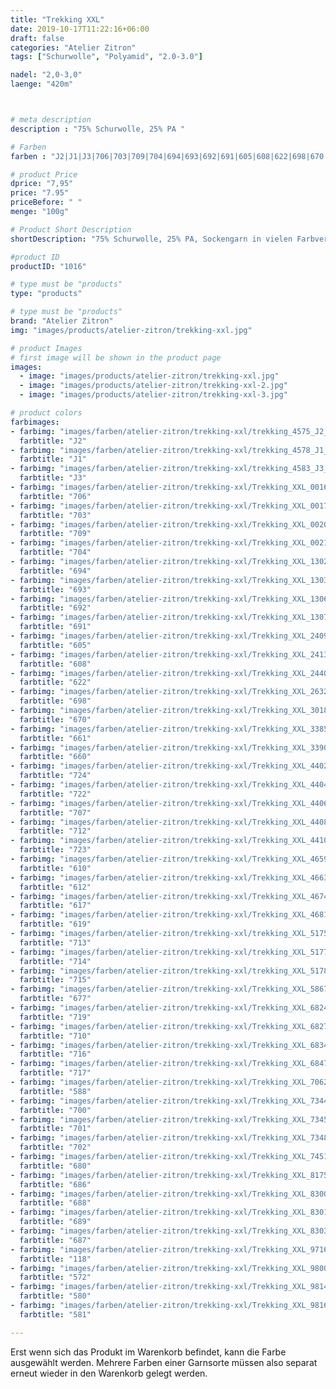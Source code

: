 ```yaml
---
title: "Trekking XXL"
date: 2019-10-17T11:22:16+06:00
draft: false
categories: "Atelier Zitron"
tags: ["Schurwolle", "Polyamid", "2.0-3.0"]	

nadel: "2,0-3,0" 
laenge: "420m"	



# meta description
description : "75% Schurwolle, 25% PA "

# Farben
farben : "J2|J1|J3|706|703|709|704|694|693|692|691|605|608|622|698|670|661|660|724|722|707|712|723|610|612|617|619|713|714|715|677|719|710|716|717|588|700|701|702|680|686|688|689|687|118|572|580|581"

# product Price
dprice: "7,95"
price: "7.95"
priceBefore: " "
menge: "100g"

# Product Short Description
shortDescription: "75% Schurwolle, 25% PA, Sockengarn in vielen Farbverläufen"

#product ID
productID: "1016"

# type must be "products"
type: "products"

# type must be "products"
brand: "Atelier Zitron"
img: "images/products/atelier-zitron/trekking-xxl.jpg"   

# product Images
# first image will be shown in the product page
images:
  - image: "images/products/atelier-zitron/trekking-xxl.jpg"
  - image: "images/products/atelier-zitron/trekking-xxl-2.jpg"
  - image: "images/products/atelier-zitron/trekking-xxl-3.jpg"

# product colors
farbimages:
- farbimg: "images/farben/atelier-zitron/trekking-xxl/trekking_4575_J2_1.jpg"	
  farbtitle: "J2"
- farbimg: "images/farben/atelier-zitron/trekking-xxl/trekking_4578_J1_1.jpg"	
  farbtitle: "J1"
- farbimg: "images/farben/atelier-zitron/trekking-xxl/trekking_4583_J3_1.jpg"	
  farbtitle: "J3"
- farbimg: "images/farben/atelier-zitron/trekking-xxl/Trekking_XXL_0016_706_1.jpg"	
  farbtitle: "706"
- farbimg: "images/farben/atelier-zitron/trekking-xxl/Trekking_XXL_0017_703_1.jpg"	
  farbtitle: "703"
- farbimg: "images/farben/atelier-zitron/trekking-xxl/Trekking_XXL_0020_709_1.jpg"	
  farbtitle: "709"
- farbimg: "images/farben/atelier-zitron/trekking-xxl/Trekking_XXL_0021_704_1.jpg"	
  farbtitle: "704"
- farbimg: "images/farben/atelier-zitron/trekking-xxl/Trekking_XXL_1302_694_1.jpg"	
  farbtitle: "694"
- farbimg: "images/farben/atelier-zitron/trekking-xxl/Trekking_XXL_1303_693_1.jpg"	
  farbtitle: "693"
- farbimg: "images/farben/atelier-zitron/trekking-xxl/Trekking_XXL_1306_692_1.jpg"	
  farbtitle: "692"
- farbimg: "images/farben/atelier-zitron/trekking-xxl/Trekking_XXL_1307_691_1.jpg"	
  farbtitle: "691"
- farbimg: "images/farben/atelier-zitron/trekking-xxl/Trekking_XXL_2409_605_1.jpg"	
  farbtitle: "605"
- farbimg: "images/farben/atelier-zitron/trekking-xxl/Trekking_XXL_2413_608_1.jpg"	
  farbtitle: "608"
- farbimg: "images/farben/atelier-zitron/trekking-xxl/Trekking_XXL_2440_622_1.jpg"	
  farbtitle: "622"
- farbimg: "images/farben/atelier-zitron/trekking-xxl/Trekking_XXL_2632_698_1.jpg"	
  farbtitle: "698"
- farbimg: "images/farben/atelier-zitron/trekking-xxl/Trekking_XXL_3018_670_1.jpg"	
  farbtitle: "670"
- farbimg: "images/farben/atelier-zitron/trekking-xxl/Trekking_XXL_3385_661_1.jpg"	
  farbtitle: "661"
- farbimg: "images/farben/atelier-zitron/trekking-xxl/Trekking_XXL_3390_660_1.jpg"	
  farbtitle: "660"
- farbimg: "images/farben/atelier-zitron/trekking-xxl/Trekking_XXL_4402_724_1.jpg"	
  farbtitle: "724"
- farbimg: "images/farben/atelier-zitron/trekking-xxl/Trekking_XXL_4404_722_1.jpg"	
  farbtitle: "722"
- farbimg: "images/farben/atelier-zitron/trekking-xxl/Trekking_XXL_4406_707_1.jpg"	
  farbtitle: "707"
- farbimg: "images/farben/atelier-zitron/trekking-xxl/Trekking_XXL_4408_712_1.jpg"	
  farbtitle: "712"
- farbimg: "images/farben/atelier-zitron/trekking-xxl/Trekking_XXL_4410_723_1.jpg"	
  farbtitle: "723"
- farbimg: "images/farben/atelier-zitron/trekking-xxl/Trekking_XXL_4659_610_1.jpg"	
  farbtitle: "610"
- farbimg: "images/farben/atelier-zitron/trekking-xxl/Trekking_XXL_4663_612_1.jpg"	
  farbtitle: "612"
- farbimg: "images/farben/atelier-zitron/trekking-xxl/Trekking_XXL_4674_617_1.jpg"	
  farbtitle: "617"
- farbimg: "images/farben/atelier-zitron/trekking-xxl/Trekking_XXL_4681_619_1.jpg"	
  farbtitle: "619"
- farbimg: "images/farben/atelier-zitron/trekking-xxl/trekking_XXL_5175_713_1.jpg"	
  farbtitle: "713"
- farbimg: "images/farben/atelier-zitron/trekking-xxl/trekking_XXL_5177_714_1.jpg"	
  farbtitle: "714"
- farbimg: "images/farben/atelier-zitron/trekking-xxl/trekking_XXL_5178_715_1.jpg"	
  farbtitle: "715"
- farbimg: "images/farben/atelier-zitron/trekking-xxl/Trekking_XXL_5867_677_1.jpg"	
  farbtitle: "677"
- farbimg: "images/farben/atelier-zitron/trekking-xxl/Trekking_XXL_6824_719_1.jpg"	
  farbtitle: "719"
- farbimg: "images/farben/atelier-zitron/trekking-xxl/Trekking_XXL_6827_710_1.jpg"	
  farbtitle: "710"
- farbimg: "images/farben/atelier-zitron/trekking-xxl/Trekking_XXL_6834_716_1.jpg"	
  farbtitle: "716"
- farbimg: "images/farben/atelier-zitron/trekking-xxl/Trekking_XXL_6847_717_1.jpg"	
  farbtitle: "717"
- farbimg: "images/farben/atelier-zitron/trekking-xxl/Trekking_XXL_7062_588_1.jpg"	
  farbtitle: "588"
- farbimg: "images/farben/atelier-zitron/trekking-xxl/Trekking_XXL_7344_700_1.jpg"	
  farbtitle: "700"
- farbimg: "images/farben/atelier-zitron/trekking-xxl/Trekking_XXL_7345_701_1.jpg"	
  farbtitle: "701"
- farbimg: "images/farben/atelier-zitron/trekking-xxl/Trekking_XXL_7348_702_1.jpg"	
  farbtitle: "702"
- farbimg: "images/farben/atelier-zitron/trekking-xxl/Trekking_XXL_7451_680_1.jpg"	
  farbtitle: "680"
- farbimg: "images/farben/atelier-zitron/trekking-xxl/Trekking_XXL_8175_686_1.jpg"	
  farbtitle: "686"
- farbimg: "images/farben/atelier-zitron/trekking-xxl/Trekking_XXL_8300_688_1.jpg"	
  farbtitle: "688"
- farbimg: "images/farben/atelier-zitron/trekking-xxl/Trekking_XXL_8301_689_1.jpg"	
  farbtitle: "689"
- farbimg: "images/farben/atelier-zitron/trekking-xxl/Trekking_XXL_8303_687_1.jpg"	
  farbtitle: "687"
- farbimg: "images/farben/atelier-zitron/trekking-xxl/Trekking_XXL_9716_118_1.jpg"	
  farbtitle: "118"
- farbimg: "images/farben/atelier-zitron/trekking-xxl/Trekking_XXL_9800_572_1.jpg"	
  farbtitle: "572"
- farbimg: "images/farben/atelier-zitron/trekking-xxl/Trekking_XXL_9814_580_1.jpg"	
  farbtitle: "580"
- farbimg: "images/farben/atelier-zitron/trekking-xxl/Trekking_XXL_9816_581_1.jpg"	
  farbtitle: "581"

---
```


Erst wenn sich das Produkt im Warenkorb befindet, kann die Farbe ausgewählt werden.
Mehrere Farben einer Garnsorte müssen also separat erneut wieder in den Warenkorb gelegt werden.
